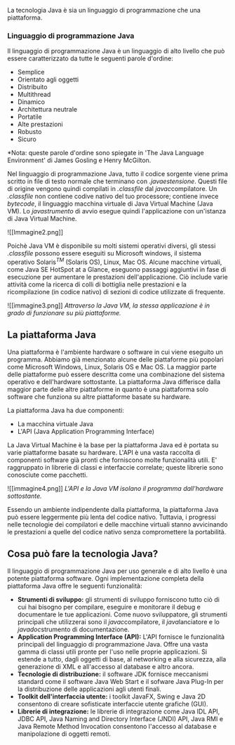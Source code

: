 
La tecnologia Java è sia un linguaggio di programmazione che una piattaforma.

### Linguaggio di programmazione Java

Il linguaggio di programmazione Java è un linguaggio di alto livello che può essere caratterizzato da tutte le seguenti parole d'ordine:

- Semplice
- Orientato agli oggetti
- Distribuito
- Multithread
- Dinamico
- Architettura neutrale
- Portatile
- Alte prestazioni
- Robusto
- Sicuro

*Nota: queste parole d'ordine sono spiegate in 'The Java Language Environment' di James Gosling e Henry McGilton.

Nel linguaggio di programmazione Java, tutto il codice sorgente viene prima scritto in file di testo normale che terminano con *.javaestensione*. Questi file di origine vengono quindi compilati in *.classfile* dal *javac*compilatore. Un *.classfile* non contiene codive nativo del tuo processore; contiene invece *bytecode*, il linguaggio macchina virtuale di Java Virtual Machine (Java VM). Lo *javastrumento* di avvio esegue quindi l'applicazione con un'istanza di Java Virtual Machine.

![[Immagine2.png]]

Poichè Java VM è disponibile su molti sistemi operativi diversi, gli stessi *.classfile* possono essere eseguiti su Microsoft windows, il sistema operativo Solaris$^{TM}$ (Solaris OS), Linux, Mac OS. Alcune macchine virtuali, come Java SE HotSpot at a Glance, eseguono passaggi aggiuntivi in fase di esecuzione per aumentare le prestazioni dell'applicazione. Ciò include varie attività come la ricerca di colli di bottiglia nelle prestazioni e la ricompilazione (in codice nativo) di sezioni di codice utilizzate di frequente.

![[immagine3.png]]
*Attraverso la Java VM, la stessa applicazione è in grado di funzionare su più piattaforme.*

## La piattaforma Java

Una piattaforma è l'ambiente hardware o software in cui viene eseguito un programma. Abbiamo già menzionato alcune delle piattaforme più popolari come Microsoft Windows, Linux, Solaris OS e Mac OS. La maggior parte delle piattaforme può essere descritta come una combinazione del sistema operativo e dell'hardware sottostante. La piattaforma Java differisce dalla maggior parte delle altre piattaforme in quanto è una piattaforma solo software che funziona su altre piattaforme basate su hardware.

La piattaforma Java ha due componenti:
- La macchina virtuale Java
- L'API (Java Application Programming Interface)

La Java Virtual Machine è la base per la piattaforma Java ed è portata su varie piattaforme basate su hardware.
L'API è una vasta raccolta di componenti software già pronti che forniscono molte funzionalità utili. E' raggruppato in librerie di classi e interfaccie correlate; queste librerie sono conosciute come pacchetti. 

![[immagine4.png]]
*L'API e la Java VM isolano il programma dall'hardware sottostante.*

Essendo un ambiente indipendente dalla piattaforma, la piattaforma Java può essere leggermente più lenta del codice nativo. Tuttavia, i progressi nelle tecnologie dei compilatori e delle macchine virtuali stanno avvicinando le prestazioni a quelle del codice nativo senza compromettere la portabilità.

## Cosa può fare la tecnologia Java?

Il linguaggio di programmazione Java per uso generale e di alto livello è una potente piattaforma software. Ogni implementazione completa della piattaforma Java offre le seguenti funzionalità:
- **Strumenti di sviluppo:** gli strumenti di sviluppo forniscono tutto ciò di cui hai bisogno per compilare, eseguire e monitorare il debug e documentare le tue applicazioni. Come nuovo sviluppatore, gli strumenti principali che utilizzerai sono il *javac*compilatore, il *java*lanciatore e lo *javadoc*strumento di documentazione.
- **Application Programming Interface (API):** L'API fornisce le funzionalità principali del linguaggio di programmazione Java. Offre una vasta gamma di classi utili pronte per l'uso nelle proprie applicazioni. Si estende a tutto, dagli oggetti di base, al networking e alla sicurezza, alla generazione di XML e all'accesso al database e altro ancora.
- **Tecnologie di distribuzione:** il software JDK fornisce meccanismi standard come il software Java Web Start e il sofware Java Plug-In per la distribuzione delle applicazioni agli utenti finali.
- **Toolkit dell'interfaccia utente:** i toolkit JavaFX, Swing e Java 2D consentono di creare sofisticate interfaccie utente grafiche (GUI).
- **Librerie di integrazione:** le librerie di integrazione come Java IDL API, JDBC API, Java Naming and Directory Interface (JNDI) API, Java RMI e Java Remote Method Invocation consentono l'accesso al database e manipolazione di oggetti remoti.